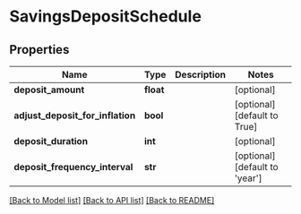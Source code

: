 # SavingsDepositSchedule

## Properties
Name | Type | Description | Notes
------------ | ------------- | ------------- | -------------
**deposit_amount** | **float** |  | [optional] 
**adjust_deposit_for_inflation** | **bool** |  | [optional] [default to True]
**deposit_duration** | **int** |  | [optional] 
**deposit_frequency_interval** | **str** |  | [optional] [default to 'year']

[[Back to Model list]](../README.md#documentation-for-models) [[Back to API list]](../README.md#documentation-for-api-endpoints) [[Back to README]](../README.md)


